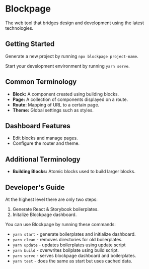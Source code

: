 # Blockpage

The web tool that bridges design and development using the latest technologies.

## Getting Started

Generate a new project by running `npx blockpage project-name`.

Start your development environment by running `yarn serve`.

## Common Terminology

- **Block:** A component created using building blocks.
- **Page:** A collection of components displayed on a route.
- **Route:** Mapping of URL to a certain page.
- **Theme:** Global settings such as styles.

## Dashboard Features

- Edit blocks and manage pages.
- Configure the router and theme.

## Additional Terminology

- **Building Blocks:** Atomic blocks used to build larger blocks.

## Developer's Guide

At the highest level there are only two steps:

1. Generate React & Storybook boilerplates.
1. Initalize Blockpage dashboard.

You can use Blockpage by running these commands:

- `yarn start` - generate boilerplates and initialize dashboard.
- `yarn clean` - removes directories for old boilerplates.
- `yarn update` - updates boilerplates using update script
- `yarn build` - overwrites boilplate using build script.
- `yarn serve` - serves blockpage dashboard and boilerplates.
- `yarn test` - does the same as start but uses cached data.
